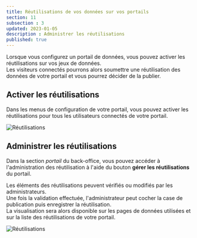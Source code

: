 ```yaml
---
title: Réutilisations de vos données sur vos portails
section: 11
subsection : 3
updated: 2023-01-05
description : Administrer les réutilisations
published: true
---
```


Lorsque vous configurez un portail de données, vous pouvez activer les réutilisations sur vos jeux de données.  
Les visiteurs connectés pourrons alors soumettre une réutilisation des données de votre portail et vous pourrez décider de la publier.  

## Activer les réutilisations

Dans les menus de configuration de votre portail, vous pouvez activer les réutilisations pour tous les utilisateurs connectés de votre portail.

![Réutilisations](./images/lessons/admin-05-active.jpg)


## Administrer les réutilisations

Dans la section *portail* du back-office, vous pouvez accéder à l'administration des réutilisation à l'aide du bouton **gérer les réutilisations** du portail.

Les éléments des réutilisations peuvent vérifiés ou modifiés par les administrateurs.  
Une fois la validation effectuée, l'administrateur peut cocher la case de publication puis enregistrer la réutilisation.  
La visualisation sera alors disponible sur les pages de données utilisées et sur la liste des réutilisations de votre portail.  


![Réutilisations](./images/lessons/admin-05-validation.jpg)

